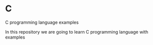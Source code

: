 # C
C programming language examples

In this repository we are going to learn C programming language with examples
